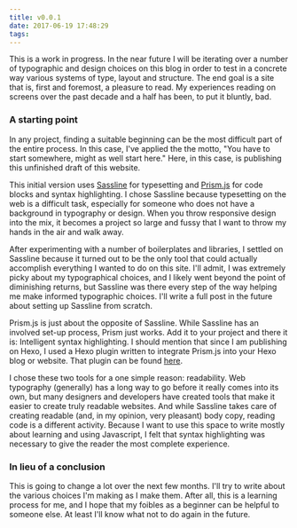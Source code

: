 ```yaml
---
title: v0.0.1
date: 2017-06-19 17:48:29
tags:
---
```


This is a work in progress. In the near future I will be iterating over a number of typographic and design choices on this blog in order to test in a concrete way various systems of type, layout and structure. <!-- more --> The end goal is a site that is, first and foremost, a pleasure to read. My experiences reading on screens over the past decade and a half has been, to put it bluntly, bad.

### A starting point  
In any project, finding a suitable beginning can be the most difficult part of the entire process. In this case, I've applied the the motto, "You have to start somewhere, might as well start here." Here, in this case, is publishing this unfinished draft of this website.  

This initial version uses [Sassline](https://sassline.com/) for typesetting and [Prism.js](http://prismjs.com) for code blocks and syntax highlighting. I chose Sassline because typesetting on the web is a difficult task, especially for someone who does not have a background in typography or design. When you throw responsive design into the mix, it becomes a project so large and fussy that I want to throw my hands in the air and walk away.

After experimenting with a number of boilerplates and libraries, I settled on Sassline because it turned out to be the only tool that could actually accomplish everything I wanted to do on this site. I'll admit, I was extremely picky about my typographical choices, and I likely went beyond the point of diminishing returns, but Sassline was there every step of the way helping me make informed typographic choices. I'll write a full post in the future about setting up Sassline from scratch.

Prism.js is just about the opposite of Sassline. While Sassline has an involved set-up process, Prism just works. Add it to your project and there it is: Intelligent syntax highlighting. I should mention that since I am publishing on Hexo, I used a Hexo plugin written to integrate Prism.js into your Hexo blog or website. That plugin can be found [here](https://github.com/ele828/hexo-prism-plugin).

I chose these two tools for a one simple reason: readability. Web typography (generally) has a long way to go before it really comes into its own, but many designers and developers have created tools that make it easier to create truly readable websites. And while Sassline takes care of creating readable (and, in my opinion, very pleasant) body copy, reading code is a different activity. Because I want to use this space to write mostly about learning and using Javascript, I felt that syntax highlighting was necessary to give the reader the most complete experience.

### In lieu of a conclusion
This is going to change a lot over the next few months. I'll try to write about the various choices I'm making as I make them. After all, this is a learning process for me, and I hope that my foibles as a beginner can be helpful to someone else. At least I'll know what not to do again in the future.

